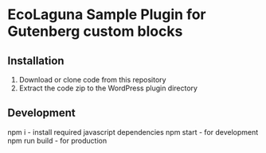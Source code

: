# EcoLaguna Sample Plugin for Gutenberg custom blocks

## Installation

1. Download or clone code from this repository
2. Extract the code zip to the WordPress plugin directory

## Development

npm i - install required javascript dependencies
npm start - for development
npm run build - for production
